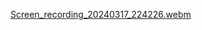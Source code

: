 [Screen_recording_20240317_224226.webm](https://github.com/seydanurkuvvetli/MotionLayout/assets/72807269/751fdbf2-156e-413b-a7bd-f6ea585b9f31)
